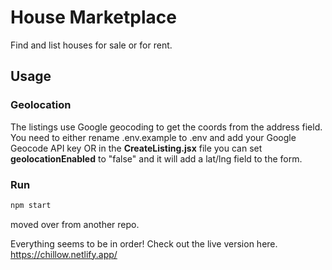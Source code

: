 # House Marketplace

Find and list houses for sale or for rent.

## Usage

### Geolocation

The listings use Google geocoding to get the coords from the address field. You need to either rename .env.example to .env and add your Google Geocode API key OR in the **CreateListing.jsx** file you can set **geolocationEnabled** to "false" and it will add a lat/lng field to the form.

### Run

```bash
npm start
```

moved over from another repo.

Everything seems to be in order! 
Check out the live version here. https://chillow.netlify.app/
